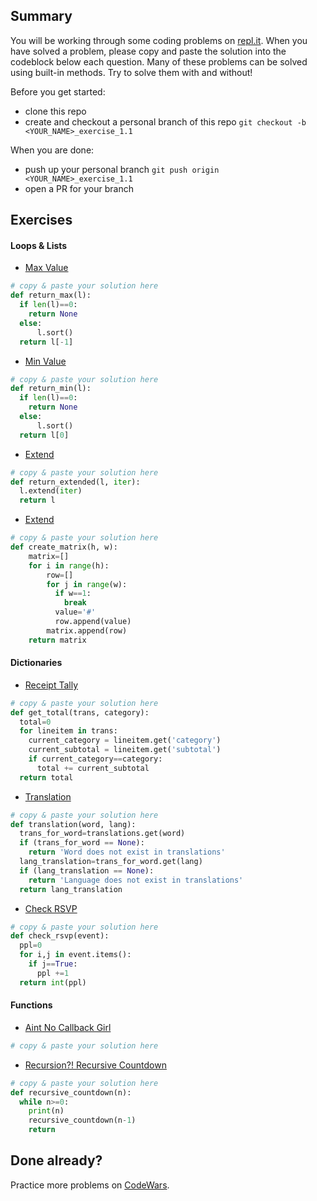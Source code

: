 ## Summary
You will be working through some coding problems on [repl.it](https://www.repl.it/). When you have solved a problem, please copy and paste the solution into the codeblock below each question. Many of these problems can be solved using built-in methods. Try to solve them with and without!

Before you get started:
- clone this repo
- create and checkout a personal branch of this repo `git checkout -b <YOUR_NAME>_exercise_1.1`

When you are done:
- push up your personal branch `git push origin <YOUR_NAME>_exercise_1.1`
- open a PR for your branch


## Exercises

#### Loops & Lists
- [Max Value](https://repl.it/@Admin7/maxvalue)
```python
# copy & paste your solution here
def return_max(l):
  if len(l)==0: 
    return None
  else: 
      l.sort()
  return l[-1]
```

- [Min Value](https://repl.it/@Admin7/minvalue)
```python
# copy & paste your solution here
def return_min(l):
  if len(l)==0: 
    return None
  else: 
      l.sort()
  return l[0]
```

- [Extend](https://repl.it/@Admin7/extendlist)
```python
# copy & paste your solution here
def return_extended(l, iter):
  l.extend(iter)
  return l
```

- [Extend](https://repl.it/@Admin7/creatematrix)
```python
# copy & paste your solution here
def create_matrix(h, w):
    matrix=[]
    for i in range(h):
        row=[]
        for j in range(w):
          if w==1:
            break
          value='#'
          row.append(value)
        matrix.append(row)
    return matrix
```


#### Dictionaries
- [Receipt Tally](https://repl.it/@Admin7/receipttally)
```python
# copy & paste your solution here
def get_total(trans, category):
  total=0
  for lineitem in trans:
    current_category = lineitem.get('category')
    current_subtotal = lineitem.get('subtotal')
    if current_category==category:
      total += current_subtotal
  return total
```

- [Translation](https://repl.it/@Admin7/translations)
```python
# copy & paste your solution here
def translation(word, lang):
  trans_for_word=translations.get(word)
  if (trans_for_word == None):
    return 'Word does not exist in translations'
  lang_translation=trans_for_word.get(lang)
  if (lang_translation == None):
    return 'Language does not exist in translations'
  return lang_translation
```

- [Check RSVP](https://repl.it/@Admin7/checkrsvp)
```python
# copy & paste your solution here
def check_rsvp(event):
  ppl=0
  for i,j in event.items():
    if j==True:
      ppl +=1
  return int(ppl)
```


#### Functions
- [Aint No Callback Girl](https://repl.it/@Admin7/aintnocallbackgirl)
```python
# copy & paste your solution here
```

- [Recursion?! Recursive Countdown](https://repl.it/@Admin7/recursivecountdown)
```python
# copy & paste your solution here
def recursive_countdown(n):
  while n>=0: 
    print(n)
    recursive_countdown(n-1)
    return
```


## Done already?
Practice more problems on [CodeWars](https://codewars.com).

